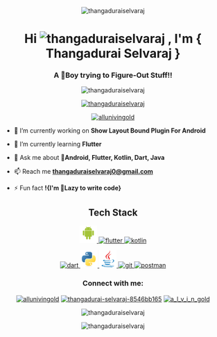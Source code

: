 <p align="center"><img src="https://i.ibb.co/LQKSrGh/alvin-gold.jpg" alt="thangaduraiselvaraj" /></a> </p>
<h1 align="center">Hi <img src="https://media.giphy.com/media/iigp4VDyf5dCLRlGkm/giphy.gif" alt="thangaduraiselvaraj" width="50" height="50"/> , I'm { Thangadurai Selvaraj }</h1>
<h3 align="center">A 👦Boy trying to Figure-Out Stuff!!</h3>

<p align="center"> <img src="https://komarev.com/ghpvc/?username=thangaduraiselvaraj&label=Profile%20views&color=0e75b6&style=flat" alt="thangaduraiselvaraj" /> </p>

<p align="center"> <a href="https://github.com/ryo-ma/github-profile-trophy"><img src="https://github-profile-trophy.vercel.app/?username=thangaduraiselvaraj" alt="thangaduraiselvaraj" /></a> </p>

<p align="center"> <a href="https://twitter.com/allunivingold" target="blank"><img src="https://img.shields.io/twitter/follow/allunivingold?logo=twitter&style=for-the-badge" alt="allunivingold" /></a> </p>

- 🔭 I’m currently working on **Show Layout Bound Plugin For Android**

- 🌱 I’m currently learning **Flutter**

- 💬 Ask me about **📱Android, Flutter, Kotlin, Dart, Java**

- 📫 Reach me **thangaduraiselvaraj0@gmail.com**

- ⚡ Fun fact **!{I'm 🤪Lazy to write code}**



<h2 align="center">Tech Stack</h2>
<p align="center"> <a href="https://developer.android.com" target="_blank"> <img src="https://raw.githubusercontent.com/devicons/devicon/master/icons/android/android-original-wordmark.svg" alt="android" width="40" height="40"/> </a> <a href="https://flutter.dev" target="_blank"> <img src="https://www.vectorlogo.zone/logos/flutterio/flutterio-icon.svg" alt="flutter" width="40" height="40"/> <a href="https://kotlinlang.org" target="_blank"> <img src="https://www.vectorlogo.zone/logos/kotlinlang/kotlinlang-icon.svg" alt="kotlin" width="40" height="40"/> </a></p> 
<p align="center"></a> <a href="https://dart.dev" target="_blank"> <img src="https://www.vectorlogo.zone/logos/dartlang/dartlang-icon.svg" alt="dart" width="40" height="40"/> </a> <a href="https://www.python.org" target="_blank"> <img src="https://raw.githubusercontent.com/devicons/devicon/master/icons/python/python-original.svg" alt="python" width="40" height="40"/> </a> <a href="https://www.java.com" target="_blank"> <img src="https://raw.githubusercontent.com/devicons/devicon/master/icons/java/java-original.svg" alt="java" width="40" height="40"/> </a> <a href="https://git-scm.com/" target="_blank"> <img src="https://www.vectorlogo.zone/logos/git-scm/git-scm-icon.svg" alt="git" width="40" height="40"/> </a> <a href="https://postman.com" target="_blank"> <img src="https://www.vectorlogo.zone/logos/getpostman/getpostman-icon.svg" alt="postman" width="40" height="40"/> </a>  </p>

<h3 align="center">Connect with me:</h3>
<p align="center">
<a href="https://twitter.com/allunivingold" target="blank"><img align="center" src="https://raw.githubusercontent.com/rahuldkjain/github-profile-readme-generator/master/src/images/icons/Social/twitter.svg" alt="allunivingold" height="30" width="40" /></a>
<a href="https://linkedin.com/in/thangadurai-selvaraj-8546bb165" target="blank"><img align="center" src="https://raw.githubusercontent.com/rahuldkjain/github-profile-readme-generator/master/src/images/icons/Social/linked-in-alt.svg" alt="thangadurai-selvaraj-8546bb165" height="30" width="40" /></a>
<a href="https://instagram.com/a_l_v_i_n_gold" target="blank"><img align="center" src="https://raw.githubusercontent.com/rahuldkjain/github-profile-readme-generator/master/src/images/icons/Social/instagram.svg" alt="a_l_v_i_n_gold" height="30" width="40" /></a>
</p>

<p align="center"><img src="https://github-readme-stats.vercel.app/api?username=thangaduraiselvaraj&show_icons=true&locale=en" alt="thangaduraiselvaraj" /></a> </p>

<p align="center"><img src="https://github-readme-streak-stats.herokuapp.com/?user=thangaduraiselvaraj&" alt="thangaduraiselvaraj" /></a> </p>


